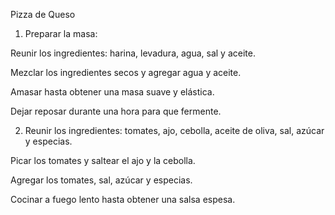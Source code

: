 Pizza de Queso
1. Preparar la masa:

Reunir los ingredientes: harina, levadura, agua, sal y aceite.

Mezclar los ingredientes secos y agregar agua y aceite.

Amasar hasta obtener una masa suave y elástica.

Dejar reposar durante una hora para que fermente.

2. Reunir los ingredientes: tomates, ajo, cebolla, aceite de oliva, sal, azúcar y especias.

Picar los tomates y saltear el ajo y la cebolla.

Agregar los tomates, sal, azúcar y especias.

Cocinar a fuego lento hasta obtener una salsa espesa.